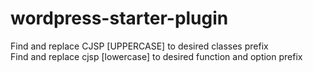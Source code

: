 # wordpress-starter-plugin

Find and replace CJSP [UPPERCASE] to desired classes prefix <br>
Find and replace cjsp [lowercase] to desired function and option prefix <br>
